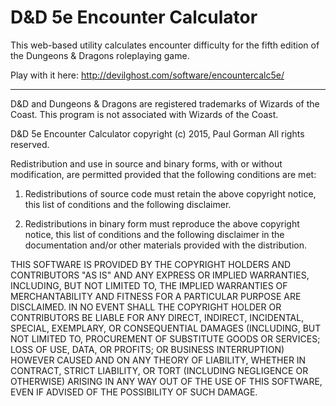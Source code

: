 D&D 5e Encounter Calculator
===========================

This web-based utility calculates encounter difficulty for the fifth edition of the Dungeons & Dragons roleplaying game.

Play with it here:
http://devilghost.com/software/encountercalc5e/


---

D&D and Dungeons & Dragons are registered trademarks of Wizards of the Coast.
This program is not associated with Wizards of the Coast.

D&D 5e Encounter Calculator copyright (c) 2015, Paul Gorman
All rights reserved.

Redistribution and use in source and binary forms, with or without modification,
are permitted provided that the following conditions are met:

1. Redistributions of source code must retain the above copyright notice, this
list of conditions and the following disclaimer.

2. Redistributions in binary form must reproduce the above copyright notice,
this list of conditions and the following disclaimer in the documentation and/or
other materials provided with the distribution.

THIS SOFTWARE IS PROVIDED BY THE COPYRIGHT HOLDERS AND CONTRIBUTORS "AS IS" AND
ANY EXPRESS OR IMPLIED WARRANTIES, INCLUDING, BUT NOT LIMITED TO, THE IMPLIED
WARRANTIES OF MERCHANTABILITY AND FITNESS FOR A PARTICULAR PURPOSE ARE
DISCLAIMED. IN NO EVENT SHALL THE COPYRIGHT HOLDER OR CONTRIBUTORS BE LIABLE FOR
ANY DIRECT, INDIRECT, INCIDENTAL, SPECIAL, EXEMPLARY, OR CONSEQUENTIAL DAMAGES
(INCLUDING, BUT NOT LIMITED TO, PROCUREMENT OF SUBSTITUTE GOODS OR SERVICES;
LOSS OF USE, DATA, OR PROFITS; OR BUSINESS INTERRUPTION) HOWEVER CAUSED AND ON
ANY THEORY OF LIABILITY, WHETHER IN CONTRACT, STRICT LIABILITY, OR TORT
(INCLUDING NEGLIGENCE OR OTHERWISE) ARISING IN ANY WAY OUT OF THE USE OF THIS
SOFTWARE, EVEN IF ADVISED OF THE POSSIBILITY OF SUCH DAMAGE.
